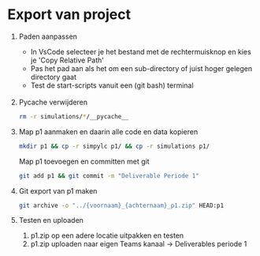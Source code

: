 # Export van project

<ol>

<li>

Paden aanpassen

<ul>

<li>In VsCode selecteer je het bestand met de rechtermuisknop en kies je 'Copy Relative Path'</li>
<li>Pas het pad aan als het om een sub-directory of juist hoger gelegen directory gaat</li>
<li>Test de start-scripts vanuit een (git bash) terminal</li>

</ul>

</li>
<br>

<li>
Pycache verwijderen

```bash
rm -r simulations/*/__pycache__
```
</li>

<li> 
Map p1 aanmaken en daarin alle code en data kopieren

```bash
mkdir p1 && cp -r simpylc p1/ && cp -r simulations p1/
```

Map p1 toevoegen en committen met git

```bash
git add p1 && git commit -m "Deliverable Periode 1"
```

</li>

<li>

Git export van p1 maken

```bash
git archive -o "../{voornaam}_{achternaam}_p1.zip" HEAD:p1
```

</li>

<li>

Testen en uploaden

<ol>

<li>p1.zip op een adere locatie uitpakken en testen</li>

<li>p1.zip uploaden naar eigen Teams kanaal -> Deliverables periode 1

</li>

</ol>
